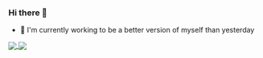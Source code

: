 ### Hi there 👋

- 🔭 I'm currently working to be a better version of myself than yesterday


 <a href="https://github.com/htagrour?tab=repositories">
 <img align="center" src="https://badge42.herokuapp.com/api/stats/htagrour">

</a>
 <a href="https://github.com/htagrour?tab=repositories">
 <img align="center" src="https://github-readme-stats.vercel.app/api?username=htagrour&line_height=40&show_icons=true&theme=dark">
</a>

<!--
[![oel-bour's 42 stats](https://badge42.herokuapp.com/api/stats/oel-bour)](https://github.com/JaeSeoKim/badge42)
[![42 Profile Card](https://1337-readme.vercel.app/api/profile?cursus=42&email=hide&login=oel-bour)](https://github.com/mohouyizme/1337-readme)
[![42 Profile Card](https://1337-readme.vercel.app/api/profile?cursus=42&email=hide&login=oel-bour)](https://github.com/mohouyizme/1337-readme)
**elbourki1/elbourki1** is a ✨ _special_ ✨ repository because its `README.md` (this file) appears on your GitHub profile.
![Elbourki's github stats](https://github-readme-stats.vercel.app/api?username=oelbourki&show_icons=true&theme=dark)
[![42 Profile Card](https://1337-readme.vercel.app/api/profile?cursus=42cursus&login=oel-bour)](https://github.com/mohouyizme/1337-readme)
<a href="https://github.com/oelbourki?tab=repositories">
  <img align="center" src="https://1337-readme.vercel.app/api/profile?cursus=42cursus&login=oel-bour"/>
 </a>
  <img align="center" src="https://1337-readme.vercel.app/api/profile?cursus=42&email=hide&login=oel-bour"/>

